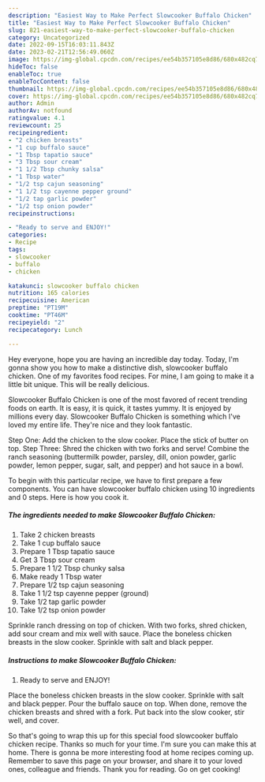 ```yaml
---
description: "Easiest Way to Make Perfect Slowcooker Buffalo Chicken"
title: "Easiest Way to Make Perfect Slowcooker Buffalo Chicken"
slug: 821-easiest-way-to-make-perfect-slowcooker-buffalo-chicken
category: Uncategorized
date: 2022-09-15T16:03:11.843Z
date: 2023-02-21T12:56:49.060Z
image: https://img-global.cpcdn.com/recipes/ee54b357105e8d86/680x482cq70/slowcooker-buffalo-chicken-recipe-main-photo.jpg
hideToc: false
enableToc: true
enableTocContent: false
thumbnail: https://img-global.cpcdn.com/recipes/ee54b357105e8d86/680x482cq70/slowcooker-buffalo-chicken-recipe-main-photo.jpg
cover: https://img-global.cpcdn.com/recipes/ee54b357105e8d86/680x482cq70/slowcooker-buffalo-chicken-recipe-main-photo.jpg
author: Admin
authorAv: notfound
ratingvalue: 4.1
reviewcount: 25
recipeingredient:
- "2 chicken breasts"
- "1 cup buffalo sauce"
- "1 Tbsp tapatio sauce"
- "3 Tbsp sour cream"
- "1 1/2 Tbsp chunky salsa"
- "1 Tbsp water"
- "1/2 tsp cajun seasoning"
- "1 1/2 tsp cayenne pepper ground"
- "1/2 tap garlic powder"
- "1/2 tsp onion powder"
recipeinstructions:

- "Ready to serve and ENJOY!"
categories:
- Recipe
tags:
- slowcooker
- buffalo
- chicken

katakunci: slowcooker buffalo chicken 
nutrition: 165 calories
recipecuisine: American
preptime: "PT19M"
cooktime: "PT46M"
recipeyield: "2"
recipecategory: Lunch

---
```



Hey everyone, hope you are having an incredible day today. Today, I'm gonna show you how to make a distinctive dish, slowcooker buffalo chicken. One of my favorites food recipes. For mine, I am going to make it a little bit unique. This will be really delicious.

Slowcooker Buffalo Chicken is one of the most favored of recent trending foods on earth. It is easy, it is quick, it tastes yummy. It is enjoyed by millions every day. Slowcooker Buffalo Chicken is something which I've loved my entire life. They're nice and they look fantastic.

Step One: Add the chicken to the slow cooker. Place the stick of butter on top. Step Three: Shred the chicken with two forks and serve! Combine the ranch seasoning (buttermilk powder, parsley, dill, onion powder, garlic powder, lemon pepper, sugar, salt, and pepper) and hot sauce in a bowl.


To begin with this particular recipe, we have to first prepare a few components. You can have slowcooker buffalo chicken using 10 ingredients and 0 steps. Here is how you cook it.

<!--inarticleads1-->

##### The ingredients needed to make Slowcooker Buffalo Chicken:

1. Take 2 chicken breasts
1. Take 1 cup buffalo sauce
1. Prepare 1 Tbsp tapatio sauce
1. Get 3 Tbsp sour cream
1. Prepare 1 1/2 Tbsp chunky salsa
1. Make ready 1 Tbsp water
1. Prepare 1/2 tsp cajun seasoning
1. Take 1 1/2 tsp cayenne pepper (ground)
1. Take 1/2 tap garlic powder
1. Take 1/2 tsp onion powder


Sprinkle ranch dressing on top of chicken. With two forks, shred chicken, add sour cream and mix well with sauce. Place the boneless chicken breasts in the slow cooker. Sprinkle with salt and black pepper. 

<!--inarticleads2-->

##### Instructions to make Slowcooker Buffalo Chicken:


1. Ready to serve and ENJOY!

Place the boneless chicken breasts in the slow cooker. Sprinkle with salt and black pepper. Pour the buffalo sauce on top. When done, remove the chicken breasts and shred with a fork. Put back into the slow cooker, stir well, and cover. 

So that's going to wrap this up for this special food slowcooker buffalo chicken recipe. Thanks so much for your time. I'm sure you can make this at home. There is gonna be more interesting food at home recipes coming up. Remember to save this page on your browser, and share it to your loved ones, colleague and friends. Thank you for reading. Go on get cooking!

